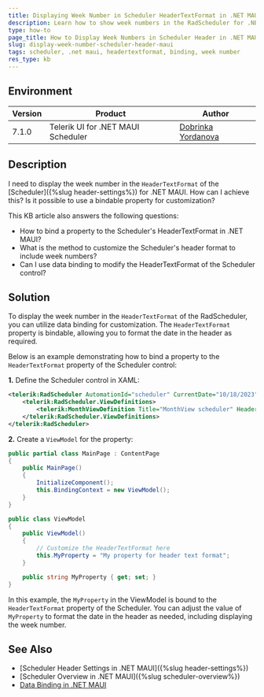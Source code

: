 ```yaml
---
title: Displaying Week Number in Scheduler HeaderTextFormat in .NET MAUI
description: Learn how to show week numbers in the RadScheduler for .NET MAUI by binding the HeaderTextFormat property.
type: how-to
page_title: How to Display Week Numbers in Scheduler Header in .NET MAUI
slug: display-week-number-scheduler-header-maui
tags: scheduler, .net maui, headertextformat, binding, week number
res_type: kb
---
```


## Environment

| Version | Product | Author | 
| --- | --- | ---- | 
| 7.1.0 | Telerik UI for .NET MAUI Scheduler | [Dobrinka Yordanova](https://www.telerik.com/blogs/author/dobrinka-yordanova) | 


## Description

I need to display the week number in the `HeaderTextFormat` of the [Scheduler]({%slug header-settings%}) for .NET MAUI. How can I achieve this? Is it possible to use a bindable property for customization?

This KB article also answers the following questions:
- How to bind a property to the Scheduler's HeaderTextFormat in .NET MAUI?
- What is the method to customize the Scheduler's header format to include week numbers?
- Can I use data binding to modify the HeaderTextFormat of the Scheduler control?

## Solution

To display the week number in the `HeaderTextFormat` of the RadScheduler, you can utilize data binding for customization. The `HeaderTextFormat` property is bindable, allowing you to format the date in the header as required.

Below is an example demonstrating how to bind a property to the `HeaderTextFormat` property of the Scheduler control:

**1.** Define the Scheduler control in XAML:

```xml
<telerik:RadScheduler AutomationId="scheduler" CurrentDate="10/18/2023">
    <telerik:RadScheduler.ViewDefinitions>
        <telerik:MonthViewDefinition Title="MonthView scheduler" HeaderTextFormat="{Binding MyProperty}" />
    </telerik:RadScheduler.ViewDefinitions>
</telerik:RadScheduler>
```

**2.** Create a `ViewModel` for the property:
```csharp
public partial class MainPage : ContentPage
{
    public MainPage()
    {
        InitializeComponent();
        this.BindingContext = new ViewModel();
    }
}

public class ViewModel
{
    public ViewModel()
    {
        // Customize the HeaderTextFormat here
        this.MyProperty = "My property for header text format";
    }

    public string MyProperty { get; set; }
}
```

In this example, the `MyProperty` in the ViewModel is bound to the `HeaderTextFormat` property of the Scheduler. You can adjust the value of `MyProperty` to format the date in the header as needed, including displaying the week number.

## See Also

- [Scheduler Header Settings in .NET MAUI]({%slug header-settings%})
- [Scheduler Overview in .NET MAUI]({%slug scheduler-overview%})
- [Data Binding in .NET MAUI](https://docs.microsoft.com/en-us/dotnet/maui/fundamentals/data-binding)
